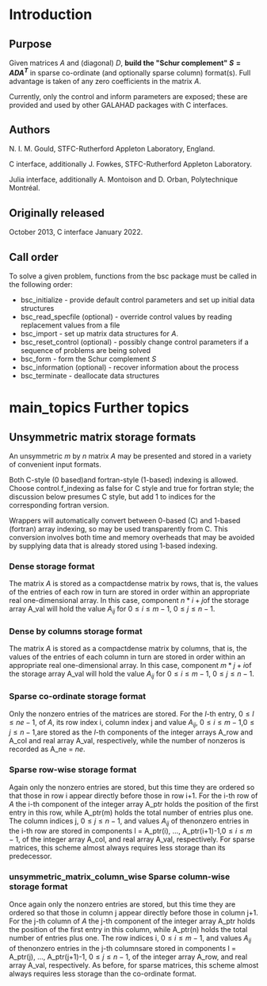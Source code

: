 # Introduction

## Purpose

Given matrices $A$ and (diagonal) $D$, **build the
"Schur complement"
$S=A D A^T$** in sparse co-ordinate (and optionally sparse column)
format(s). Full advantage is taken of any zero coefficients in the matrix
$A$.

Currently, only the control and inform parameters are exposed;
these are provided and used by other GALAHAD packages with C interfaces.

## Authors

N. I. M. Gould, STFC-Rutherford Appleton Laboratory, England.

C interface, additionally J. Fowkes, STFC-Rutherford Appleton Laboratory.

Julia interface, additionally A. Montoison and D. Orban, Polytechnique Montréal.

## Originally released

October 2013, C interface January 2022.

 ## Call order

To solve a given problem, functions from the bsc package must be called
in the following order:

- bsc\_initialize - provide default control parameters and set up initial data structures
- bsc\_read\_specfile (optional) - override control values by reading replacement values from a file
- bsc\_import - set up matrix data structures for $A$.
- bsc\_reset\_control (optional) - possibly change control parameters if a sequence of problems are being solved
- bsc_form - form the Schur complement $S$
- bsc\_information (optional) - recover information about
the process
- bsc\_terminate - deallocate data structures

# main_topics Further topics

##  Unsymmetric matrix storage formats

An unsymmetric $m$ by $n$ matrix $A$ may be presented and
stored in a variety of convenient input formats.

Both C-style (0 based)and fortran-style (1-based) indexing is allowed.
Choose control.f_indexing as false for C style and true for
fortran style; the discussion below presumes C style, but add 1 to
indices for the corresponding fortran version.

Wrappers will automatically convert between 0-based (C) and 1-based
(fortran) array indexing, so may be used transparently from C. This
conversion involves both time and memory overheads that may be avoided
by supplying data that is already stored using 1-based indexing.

### Dense storage format

The matrix $A$ is stored as a compactdense matrix by rows, that is,
the values of the entries of each row in turn are
stored in order within an appropriate real one-dimensional array.
In this case, component $n \ast i + j$of the storage array A_val
will hold the value $A_{ij}$ for $0 \leq i \leq m-1$,
$0 \leq j \leq n-1$.

### Dense by columns storage format

The matrix $A$ is stored as a compactdense matrix by columns, that is,
the values of the entries of each column in turn are
stored in order within an appropriate real one-dimensional array.
In this case, component $m \ast j + i$of the storage array A_val
will hold the value $A_{ij}$ for $0 \leq i \leq m-1$,
$0 \leq j \leq n-1$.

###  Sparse co-ordinate storage format

Only the nonzero entries of the matrices are stored.
For the $l$-th entry, $0 \leq l \leq ne-1$, of $A$,
its row index i, column index j
and value $A_{ij}$,
$0 \leq i \leq m-1$,$0 \leq j \leq n-1$,are stored as
the $l$-th components of the integer arrays A_row and
A_col and real array A_val, respectively, while the number of nonzeros
is recorded as A_ne = $ne$.

###  Sparse row-wise storage format

Again only the nonzero entries are stored, but this time
they are ordered so that those in row i appear directly before those
in row i+1. For the i-th row of $A$ the i-th component of the
integer array A_ptr holds the position of the first entry in this row,
while A_ptr(m) holds the total number of entries plus one.
The column indices j, $0 \leq j \leq n-1$, and values
$A_{ij}$ of thenonzero entries in the i-th row are stored in components
l = A_ptr(i), $\ldots$, A_ptr(i+1)-1,$0 \leq i \leq m-1$,
of the integer array A_col, and real array A_val, respectively.
For sparse matrices, this scheme almost always requires less storage than
its predecessor.

### unsymmetric\_matrix_column_wise Sparse column-wise storage format

Once again only the nonzero entries are stored, but this time
they are ordered so that those in column j appear directly before those
in column j+1. For the j-th column of $A$ the j-th component of the
integer array A_ptr holds the position of the first entry in this column,
while A_ptr(n) holds the total number of entries plus one.
The row indices i, $0 \leq i \leq m-1$, and values $A_{ij}$
of thenonzero entries in the j-th columnsare stored in components
l = A_ptr(j), $\ldots$, A_ptr(j+1)-1, $0 \leq j \leq n-1$,
of the integer array A_row, and real array A_val, respectively.
As before, for sparse matrices, this scheme almost always requires less
storage than the co-ordinate format.

